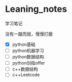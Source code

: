 # Leaning_notes

学习笔记

没有一蹴而就，慢慢打磨

- [x] python基础
- [ ] python机器学习
- [ ] python数据结构
- [ ] python剑指offer
- [ ] c++数据结构
- [ ] c++Leetcode
